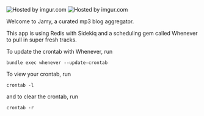 <img src="http://i.imgur.com/H1gGX6w.png" title="Hosted by imgur.com" />
<img src="http://imgur.com/CbikJVX" title="Hosted by imgur.com" />

Welcome to Jamy, a curated mp3 blog aggregator.  

This app is using Redis with Sidekiq and a scheduling gem called Whenever to pull in super fresh tracks.  

To update the crontab with Whenever, run

```
bundle exec whenever --update-crontab
```

To view your crontab, run

```
crontab -l
```

and to clear the crontab, run
```
crontab -r
```





